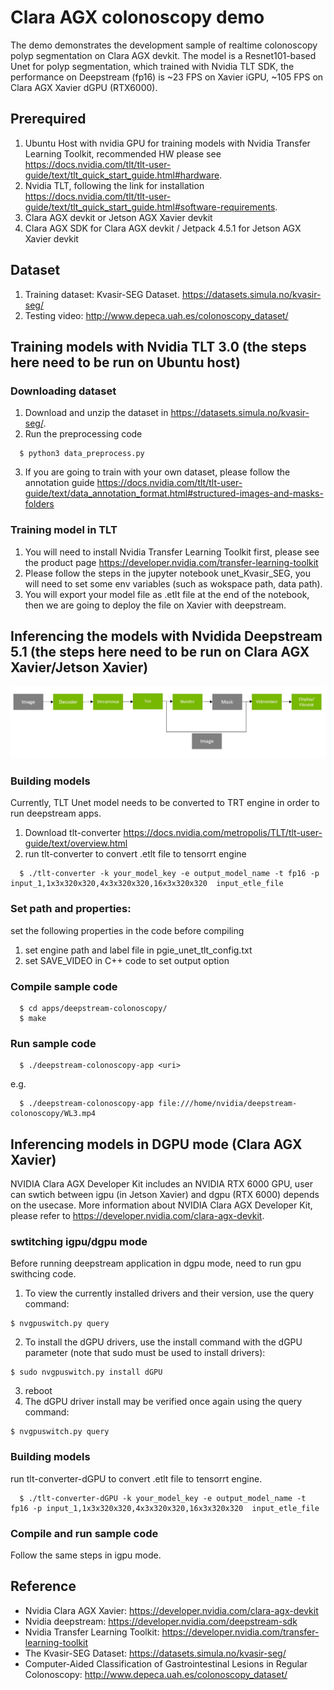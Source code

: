 # Clara AGX colonoscopy demo
The demo demonstrates the development sample of realtime colonoscopy polyp segmentation on Clara AGX devkit. The model is a Resnet101-based Unet for polyp segmentation, which trained with Nvidia TLT SDK, the performance on Deepstream (fp16) is ~23 FPS on Xavier iGPU, ~105 FPS on Clara AGX Xavier dGPU (RTX6000).
## Prerequired
1. Ubuntu Host with nvidia GPU for training models with Nvidia Transfer Learning Toolkit, recommended HW please see https://docs.nvidia.com/tlt/tlt-user-guide/text/tlt_quick_start_guide.html#hardware.
2. Nvidia TLT, following the link for installation https://docs.nvidia.com/tlt/tlt-user-guide/text/tlt_quick_start_guide.html#software-requirements.
3. Clara AGX devkit or Jetson AGX Xavier devkit
4. Clara AGX SDK for Clara AGX devkit / Jetpack 4.5.1 for Jetson AGX Xavier devkit
## Dataset
1. Training dataset: Kvasir-SEG Dataset. https://datasets.simula.no/kvasir-seg/
2. Testing video: http://www.depeca.uah.es/colonoscopy_dataset/
## Training models with Nvidia TLT 3.0 (the steps here need to be run on Ubuntu host)
### Downloading dataset
1. Download and unzip the dataset in https://datasets.simula.no/kvasir-seg/.
2. Run the preprocessing code
```
  $ python3 data_preprocess.py
```
3. If you are going to train with your own dataset, please follow the annotation guide https://docs.nvidia.com/tlt/tlt-user-guide/text/data_annotation_format.html#structured-images-and-masks-folders
### Training model in TLT
1. You will need to install Nvidia Transfer Learning Toolkit first, please see the product page https://developer.nvidia.com/transfer-learning-toolkit
2. Please follow the steps in the jupyter notebook unet_Kvasir_SEG, you will need to set some env variables (such as wokspace path, data path).
3. You will export your model file as .etlt file at the end of the notebook, then we are going to deploy the file on Xavier with deepstream. 

## Inferencing the models with Nvidida Deepstream 5.1 (the steps here need to be run on Clara AGX Xavier/Jetson Xavier)
![image](https://github.com/Eason-hung/clara-agx-colonoscopy-demo/blob/main/pipeline.JPG)
### Building models
Currently, TLT Unet model needs to be converted to TRT engine in order to run deepstream apps.
1. Download tlt-converter https://docs.nvidia.com/metropolis/TLT/tlt-user-guide/text/overview.html
2. run tlt-converter to convert .etlt file to tensorrt engine
```
  $ ./tlt-converter -k your_model_key -e output_model_name -t fp16 -p input_1,1x3x320x320,4x3x320x320,16x3x320x320  input_etle_file
```
### Set path and properties:
set the following properties in the code before compiling
1. set engine path and label file in pgie_unet_tlt_config.txt
2. set SAVE_VIDEO in C++ code to set output option
### Compile sample code
```
  $ cd apps/deepstream-colonoscopy/
  $ make
```
### Run sample code
```
  $ ./deepstream-colonoscopy-app <uri>
```
e.g.
```
  $ ./deepstream-colonoscopy-app file:///home/nvidia/deepstream-colonoscopy/WL3.mp4
```
## Inferencing models in DGPU mode (Clara AGX Xavier)

NVIDIA Clara AGX Developer Kit includes an NVIDIA RTX 6000 GPU, user can swtich between igpu (in Jetson Xavier) and dgpu (RTX 6000) depends on the usecase.
More information about NVIDIA Clara AGX Developer Kit, please refer to https://developer.nvidia.com/clara-agx-devkit.
### swtitching igpu/dgpu mode
Before running deepstream application in dgpu mode, need to run gpu swithcing code.
1. To view the currently installed drivers and their version, use the query command:
```
$ nvgpuswitch.py query
```
2. To install the dGPU drivers, use the install command with the dGPU parameter (note that sudo must be used to install drivers):
```
$ sudo nvgpuswitch.py install dGPU
```
3. reboot
4. The dGPU driver install may be verified once again using the query command:
```
$ nvgpuswitch.py query
```
### Building models
run tlt-converter-dGPU to convert .etlt file to tensorrt engine.
```
  $ ./tlt-converter-dGPU -k your_model_key -e output_model_name -t fp16 -p input_1,1x3x320x320,4x3x320x320,16x3x320x320  input_etle_file
```
### Compile and run sample code
Follow the same steps in igpu mode.
## Reference
* Nvidia Clara AGX Xavier: https://developer.nvidia.com/clara-agx-devkit
* Nvidia deepstream: https://developer.nvidia.com/deepstream-sdk
* Nvidia Transfer Learning Toolkit: https://developer.nvidia.com/transfer-learning-toolkit
* The Kvasir-SEG Dataset: https://datasets.simula.no/kvasir-seg/
* Computer-Aided Classification of Gastrointestinal Lesions in Regular Colonoscopy: http://www.depeca.uah.es/colonoscopy_dataset/
